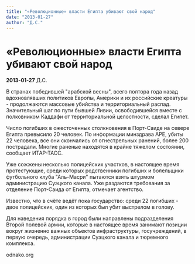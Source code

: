 ```yaml
---
title: "«Революционные» власти Египта убивают свой народ"
date: "2013-01-27"
author: "Д.С."
---
```


# «Революционные» власти Египта убивают свой народ

**2013-01-27** Д.С.

В странах победившей "арабской весны", всего  полтора года назад вдохновлявших политиков Европы, Америки и их  российские креатуры - продолжаются массовые убийства и территориальный  распад. Значительный шаг по пути бывшей Ливии, освободившейся вместе с  полковником Каддафи от территориальной целостности, сделал Египет.

Число  погибших в ожесточенных столкновения в Порт-Саиде на севере Египта  превысило 20 человек. По информации минздрава АРЕ, убиты 22 человека,  все они скончались от огнестрельных ранений, более 200 пострадали.  Многие раненые находятся в крайне тяжелом состоянии, сообщает ИТАР-ТАСС.

Уже  сожжены несколько полицейских участков, в настоящее время протестующие,  среди которых родственники погибших и болельщики футбольного клуба  "Аль-Масри" пытаются взять штурмом администрацию Суэцкого канала. Уже  раздаются требования за отделение Порт-Саида от Египта, отмечает  агентство.

Известно, что в счёте ведёт пока государство: среди 22 погибших - двое полицейских, один из которых был убит выстрелом в голову.

Для  наведения порядка в город были направлены подразделения Второй полевой  армии, которые в настоящее время занимают позиции вокруг жизненно важных  объектов инфраструктуры, госучреждений, в первую очередь, администрации  Суэцкого канала и тюремного комплекса.

odnako.org